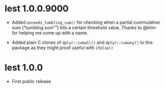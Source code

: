 # lest 1.0.0.9000
  * Added `exceeds_tumbling_sum()` for checking when a partial cummulative sum 
    ("tumbling sum"") hits a certain threshold value. Thanks to @klmr for
    helping me come up with a name.
    
  * Added plain C clones of `dplyr::cumall()` and `dplyr::cumany()` to this 
    package as they might proof useful with `ifelse()`




# lest 1.0.0

* First public release

